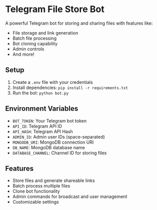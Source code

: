 # Telegram File Store Bot

A powerful Telegram bot for storing and sharing files with features like:
- File storage and link generation
- Batch file processing
- Bot cloning capability
- Admin controls
- And more!

## Setup
1. Create a `.env` file with your credentials
2. Install dependencies: `pip install -r requirements.txt`
3. Run the bot: `python bot.py`

## Environment Variables
- `BOT_TOKEN`: Your Telegram bot token
- `API_ID`: Telegram API ID
- `API_HASH`: Telegram API Hash
- `ADMIN_ID`: Admin user IDs (space-separated)
- `MONGODB_URI`: MongoDB connection URI
- `DB_NAME`: MongoDB database name
- `DATABASE_CHANNEL`: Channel ID for storing files

## Features
- Store files and generate shareable links
- Batch process multiple files
- Clone bot functionality
- Admin commands for broadcast and user management
- Customizable settings